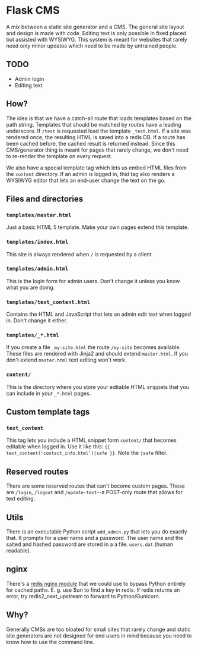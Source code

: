 Flask CMS
=========

A mix between a static site generator and a CMS. The general site layout and
design is made with code. Editing text is only possible in fixed placed but
assisted with WYSIWYG. This system is meant for websites that rarely need only
minor updates which need to be made by untrained people.


TODO
----

- Admin login
- Editing text


How?
----

The idea is that we have a catch-all route that loads templates based on the
path string. Templates that should be matched by routes have a leading underscore.
If `/test` is requested load the template `_test.html`. If a site was rendered
once, the resulting HTML is saved into a redis DB. If a route has been cached
before, the cached result is returned instead. Since this CMS/generator
thing is meant for pages that rarely change, we don't need to re-render the
template on every request.

We also have a special template tag which lets us embed HTML files
from the `content` directory. If an admin is logged in, thid tag also renders a
WYSIWYG editor that lets an end-user change the text on the go.


Files and directories
---------------------

### `templates/master.html`
Just a basic HTML 5 template. Make your own pages extend this template.

### `templates/index.html`
This site is always rendered when `/` is requested by a client.

### `templates/admin.html`
This is the login form for admin users. Don't change it unless you know what you
are doing.

### `templates/text_content.html`
Contains the HTML and JavaScript that lets an admin edit text when logged in.
Don't change it either.

### `templates/_*.html`
If you create a file `_my-site.html` the route `/my-site` becomes available.
These files are rendered with Jinja2 and should extend `master.html`. If you
don't extend `master.html` text editing won't work.

### `content/`
This is the directory where you store your editable HTML snippets that you can
include in your `_*.html` pages.


Custom template tags
--------------------

### `text_content`
This tag lets you include a HTML snippet form `content/` that becomes editable
when logged in. Use it like this: `{{ text_content('contact_info.html')|safe }}`.
Note the `|safe` filter.


Reserved routes
---------------
There are some reserved routes that can't become custom pages. These are `/login`,
`/logout` and `/update-text`--a POST-only route that allows for text editing.


Utils
-----
There is an executable Python script `add_admin.py` that lets you do exactly that.
It prompts for a user name and a password. The user name and the salted and hashed
password are stored in a a file. `users.dat` (human readable).


nginx
-----
There's a [redis nginx module](https://github.com/openresty/redis2-nginx-module#readme)
that we could use to bypass Python entirely for cached paths. E. g. use $uri to
find a key in redis. If redis returns an error, try redis2_next_upstream to
forward to Python/Gunicorn.


Why?
----

Generally CMSs are too bloated for small sites that rarely change and static site
generators are not designed for end users in mind because you need to know how
to use the command line.
